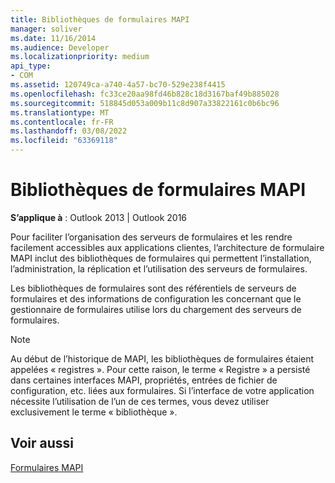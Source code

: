 ```yaml
---
title: Bibliothèques de formulaires MAPI
manager: soliver
ms.date: 11/16/2014
ms.audience: Developer
ms.localizationpriority: medium
api_type:
- COM
ms.assetid: 120749ca-a740-4a57-bc70-529e238f4415
ms.openlocfilehash: fc33ce20aa98fd46b828c18d3167baf49b885028
ms.sourcegitcommit: 518845d053a009b11c8d907a33822161c0b6bc96
ms.translationtype: MT
ms.contentlocale: fr-FR
ms.lasthandoff: 03/08/2022
ms.locfileid: "63369118"
---
```

# <a name="mapi-form-libraries"></a>Bibliothèques de formulaires MAPI

  
  
**S’applique à** : Outlook 2013 | Outlook 2016 
  
Pour faciliter l’organisation des serveurs de formulaires et les rendre facilement accessibles aux applications clientes, l’architecture de formulaire MAPI inclut des bibliothèques de formulaires qui permettent l’installation, l’administration, la réplication et l’utilisation des serveurs de formulaires.
  
Les bibliothèques de formulaires sont des référentiels de serveurs de formulaires et des informations de configuration les concernant que le gestionnaire de formulaires utilise lors du chargement des serveurs de formulaires. 
  
> [!NOTE]
> Au début de l’historique de MAPI, les bibliothèques de formulaires étaient appelées « registres ». Pour cette raison, le terme « Registre » a persisté dans certaines interfaces MAPI, propriétés, entrées de fichier de configuration, etc. liées aux formulaires. Si l’interface de votre application nécessite l’utilisation de l’un de ces termes, vous devez utiliser exclusivement le terme « bibliothèque ». 
  
## <a name="see-also"></a>Voir aussi



[Formulaires MAPI](mapi-forms.md)

